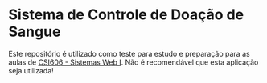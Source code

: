 # Sistema de Controle de Doação de Sangue

Este repositório é utilizado como teste para estudo e preparação para as aulas de [CSI606 - Sistemas Web I](https://github.com/fboliveira/CSI477-Sistemas-Web). Não é recomendável que esta aplicação seja utilizada!
